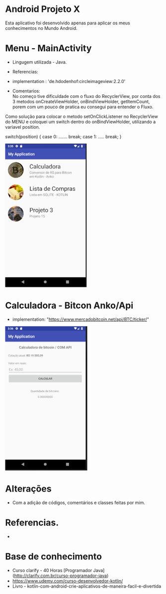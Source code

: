 # Android Projeto X 

Esta aplicativo foi desenvolvido apenas para aplicar os meus conhecimentos no Mundo Android. 


# Menu - MainActivity 

 - Lingugem utilizada - Java.
 - Referencias: 
 - implementation : 'de.hdodenhof:circleimageview:2.2.0' 
 
 
 - Comentarios:  
 No começo tive dificuldade com o  fluxo do RecyclerView, por conta dos 3 metodos onCreateViewHolder, 
 onBindViewHolder, getItemCount, porem com um pouco de pratica eu consegui para entender o Fluxo.
 
 
 Como solução para colocar o metodo setOnClickListener no RecyclerView do MENU e coloquei um switch dentro do onBindViewHolder, 
 utilizando a variavel position.
 
 switch(position) {
          case 0: .......
          break;
          case 1: .....
          break;
          }
 
  
   ![Alt Text](https://github.com/gaesilva100/Biblioteca/blob/master/Menu.PNG)

 

 
 # Calculadora - Bitcon Anko/Api 
 
 - implementation: "https://www.mercadobitcoin.net/api/BTC/ticker/"
 
  ![Alt Text](https://github.com/gaesilva100/Biblioteca/blob/master/Calculadora%20De%20Bitcon.PNG)
# Alterações  
 
- Com a adição de códigos, comentários e classes feitas por mim.


# Referencias. 
 
-


# Base de conhecimento

- Curso clarify - 40 Horas [Programador Java] (http://clarify.com.br/curso-programador-java)
- https://www.udemy.com/curso-desenvolvedor-kotlin/
- Livro - kotlin-com-android-crie-aplicativos-de-maneira-facil-e-divertida 

 
